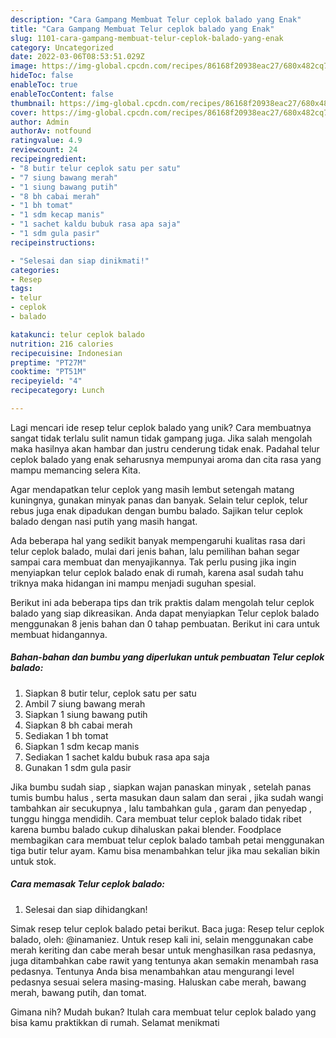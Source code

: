 ```yaml
---
description: "Cara Gampang Membuat Telur ceplok balado yang Enak"
title: "Cara Gampang Membuat Telur ceplok balado yang Enak"
slug: 1101-cara-gampang-membuat-telur-ceplok-balado-yang-enak
category: Uncategorized
date: 2022-03-06T08:53:51.029Z
image: https://img-global.cpcdn.com/recipes/86168f20938eac27/680x482cq70/telur-ceplok-balado-foto-resep-utama.jpg
hideToc: false
enableToc: true
enableTocContent: false
thumbnail: https://img-global.cpcdn.com/recipes/86168f20938eac27/680x482cq70/telur-ceplok-balado-foto-resep-utama.jpg
cover: https://img-global.cpcdn.com/recipes/86168f20938eac27/680x482cq70/telur-ceplok-balado-foto-resep-utama.jpg
author: Admin
authorAv: notfound
ratingvalue: 4.9
reviewcount: 24
recipeingredient:
- "8 butir telur ceplok satu per satu"
- "7 siung bawang merah"
- "1 siung bawang putih"
- "8 bh cabai merah"
- "1 bh tomat"
- "1 sdm kecap manis"
- "1 sachet kaldu bubuk rasa apa saja"
- "1 sdm gula pasir"
recipeinstructions:

- "Selesai dan siap dinikmati!"
categories:
- Resep
tags:
- telur
- ceplok
- balado

katakunci: telur ceplok balado 
nutrition: 216 calories
recipecuisine: Indonesian
preptime: "PT27M"
cooktime: "PT51M"
recipeyield: "4"
recipecategory: Lunch

---
```





Lagi mencari ide resep telur ceplok balado yang unik? Cara membuatnya sangat tidak terlalu sulit namun tidak gampang juga. Jika salah mengolah maka hasilnya akan hambar dan justru cenderung tidak enak. Padahal telur ceplok balado yang enak seharusnya mempunyai aroma dan cita rasa yang mampu memancing selera Kita.





Agar mendapatkan telur ceplok yang masih lembut setengah matang kuningnya, gunakan minyak panas dan banyak. Selain telur ceplok, telur rebus juga enak dipadukan dengan bumbu balado. Sajikan telur ceplok balado dengan nasi putih yang masih hangat.

Ada beberapa hal yang sedikit banyak mempengaruhi kualitas rasa dari telur ceplok balado, mulai dari jenis bahan, lalu pemilihan bahan segar sampai cara membuat dan menyajikannya. Tak perlu pusing jika ingin menyiapkan telur ceplok balado enak di rumah, karena asal sudah tahu triknya maka hidangan ini mampu menjadi suguhan spesial.






Berikut ini ada beberapa tips dan trik praktis dalam mengolah telur ceplok balado yang siap dikreasikan. Anda dapat menyiapkan Telur ceplok balado menggunakan 8 jenis bahan dan 0 tahap pembuatan. Berikut ini cara untuk membuat hidangannya.

<!--inarticleads1-->

##### Bahan-bahan dan bumbu yang diperlukan untuk pembuatan Telur ceplok balado:

1. Siapkan 8 butir telur, ceplok satu per satu
1. Ambil 7 siung bawang merah
1. Siapkan 1 siung bawang putih
1. Siapkan 8 bh cabai merah
1. Sediakan 1 bh tomat
1. Siapkan 1 sdm kecap manis
1. Sediakan 1 sachet kaldu bubuk rasa apa saja
1. Gunakan 1 sdm gula pasir


Jika bumbu sudah siap , siapkan wajan panaskan minyak , setelah panas tumis bumbu halus , serta masukan daun salam dan serai , jika sudah wangi tambahkan air secukupnya , lalu tambahkan gula , garam dan penyedap , tunggu hingga mendidih. Cara membuat telur ceplok balado tidak ribet karena bumbu balado cukup dihaluskan pakai blender. Foodplace membagikan cara membuat telur ceplok balado tambah petai menggunakan tiga butir telur ayam. Kamu bisa menambahkan telur jika mau sekalian bikin untuk stok. 

<!--inarticleads2-->

##### Cara memasak Telur ceplok balado:


1. Selesai dan siap dihidangkan!

Simak resep telur ceplok balado petai berikut. Baca juga: Resep telur ceplok balado, oleh: @inamaniez. Untuk resep kali ini, selain menggunakan cabe merah keriting dan cabe merah besar untuk menghasilkan rasa pedasnya, juga ditambahkan cabe rawit yang tentunya akan semakin menambah rasa pedasnya. Tentunya Anda bisa menambahkan atau mengurangi level pedasnya sesuai selera masing-masing. Haluskan cabe merah, bawang merah, bawang putih, dan tomat. 

Gimana nih? Mudah bukan? Itulah cara membuat telur ceplok balado yang bisa kamu praktikkan di rumah. Selamat menikmati
